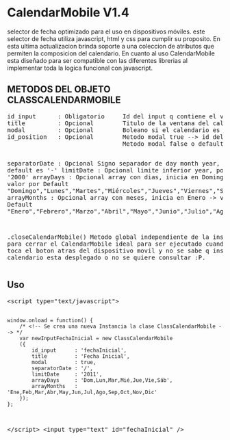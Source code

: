 ﻿<h1>CalendarMobile V1.4</h1>

selector de fecha optimizado para el uso en dispositivos móviles.
este selector de fecha utiliza javascript, html y css para cumplir su proposito.
En esta ultima actualizacion brinda soporte a una coleccion de atributos que permiten la composicion del calendario.
En cuanto al uso CalendarMobile esta diseñado para ser compatible con las diferentes librerias al implementar toda la logica funcional con javascript.

<h2>METODOS DEL OBJETO CLASSCALENDARMOBILE</h2>
<pre>
id_input      : Obligatorio 	Id del input q contiene el valor del calendario
title         : Opcional 		Titulo de la ventana del calendario
modal         : Opcional 		Boleano si el calendario es modal o no, por default es false
id_position   : Opcional		Metodo modal true --> id del padre donde se renderizara la modal calendario, por default se renderiza en el body
								Metodo modal false o default --> id del elemento padre donde se renderizara la modal calendario

separatorDate : Opcional 		Signo separador de day month year, por default es '-'
limitDate     : Opcional 		limite inferior year, por default es '2000'
arrayDays     : Opcional 		array con dias, inicia en Domingo -> valor por Default "Domingo","Lunes","Martes","Miércoles","Jueves","Viernes","Sábado"
arrayMonths   : Opcional 		array con meses, inicia en Enero -> valor por Default "Enero","Febrero","Marzo","Abril","Mayo","Junio","Julio","Agosto","Septiembre","Octubre","Noviembre","Diciembre"

.closeCalendarMobile() 			Metodo global independiente de la instancia para cerrar el CalendarMobile ideal para ser ejecutado cuando el usuario
								toca el boton atras del dispositivo movil y no se sabe q instancia del calendario esta desplegado o no se quiere consultar :P.
</pre>

<h2>Uso</h2>
<pre>
&lt;script type="text/javascript"&gt;

	window.onload = function() {
		/* <!-- Se crea una nueva Instancia la clase ClassCalendarMobile --> */
		var newInputFechaInicial = new ClassCalendarMobile
		({
			id_input      : 'fechaInicial',
			title         : 'Fecha Inicial',
			modal         : true,
			separatorDate : '/',
			limitDate     : '2011',
			arrayDays     : 'Dom,Lun,Mar,Mié,Jue,Vie,Sáb',
			arrayMonths   : 'Ene,Feb,Mar,Abr,May,Jun,Jul,Ago,Sep,Oct,Nov,Dic'
		});
	};

&lt;/script&gt;
&lt;input type="text" id="fechaInicial" /&gt;
</pre>



